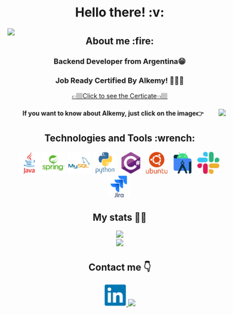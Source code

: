 <div align="center">
  <h1>Hello there! :v:</h>
</div>

<img src="https://user-images.githubusercontent.com/101826700/172954631-11a0eba7-4778-42e9-880d-19c9ac49d631.gif" width="500" style="float: left;" align="left"/>

<div align="center"> <h2>About me :fire:</h> </div>
  
<div id="aboutMe" align="center">
  <div><h3> Backend Developer from Argentina😁</h></div>
  <h3>Job Ready Certified By Alkemy! 🚀🚀🚀</h3>
  <a href="https://assets.alkemy.org/certificates/google-oauth2%7C101519425330864545258/be9a5eea-5daf-45cc-b7bf-888849cf9f3c.pdf" target="_blank">👉🏽Click to see the Certicate👈🏽</a>
  <h4> If you want to know about Alkemy, just click on the image👉</h>
  <a href="https://www.alkemy.org/blog?p=qué-es-alkemy" target="_blank"> 
    <img src="https://user-images.githubusercontent.com/101826700/172942062-077d0893-9b23-43e3-834c-3de351713bcb.png" width="30" style="float: right;" align="center"/>
  <a/>
</div>
<div align="center"> <h2>Technologies and Tools :wrench: </h> </div>

<div align="center">
  <img src="https://github.com/devicons/devicon/blob/master/icons/java/java-original-wordmark.svg" title="Java" alt="Java" width="50" height="50"/>
  <img src="https://github.com/devicons/devicon/blob/master/icons/spring/spring-original-wordmark.svg" title="Spring" alt="Spring" width="50" height="50"/>&nbsp;
  <img src="https://github.com/devicons/devicon/blob/master/icons/mysql/mysql-original-wordmark.svg" title="MySQL"  alt="MySQL" width="50" height="50"/>&nbsp;
  <img src="https://github.com/devicons/devicon/blob/master/icons/python/python-original-wordmark.svg" title="Python"  alt="Python" width="50" height="50"/>&nbsp;
  <img src="https://github.com/devicons/devicon/blob/master/icons/csharp/csharp-original.svg" title="CSharp" alt="CSharp" width="50" height="50"/>&nbsp;
  <img src="https://github.com/devicons/devicon/blob/master/icons/ubuntu/ubuntu-plain-wordmark.svg" title="Ubuntu" alt="Ubuntu" width="50" height="50"/>&nbsp;
  <img src="https://github.com/devicons/devicon/blob/master/icons/androidstudio/androidstudio-original.svg" title="Android" alt="Android" width="50" height="50"/>&nbsp;
  <img src="https://github.com/devicons/devicon/blob/master/icons/slack/slack-original.svg" title="Slack" alt="Slack" width="50" height="50"/>&nbsp;
  <img src="https://github.com/devicons/devicon/blob/master/icons/jira/jira-original-wordmark.svg" title="Jira" alt="Jira" width="50" height="50"/>&nbsp;
</div>
  
<div align="center"> 
  <h2>My stats 🦸‍♂️</h>
</div>

<div align="center">
  <img src="http://github-readme-streak-stats.herokuapp.com?user=nicouema&theme=dark&background=000000">
</div>
<div align="center">
  <img src="https://github-readme-stats.vercel.app/api/top-langs/?username=nicouema&layout=compact&theme=vision-friendly-dark">
</div>

  
<div align="center"> 
  <h2>Contact me 👇</h>
</div>
  
<div id="contactsUrl" align="center">
  <a href="https://www.linkedin.com/in/nicol%C3%A1s-uema-2539181aa" target="_blank">
     <img src="https://github.com/devicons/devicon/blob/master/icons/linkedin/linkedin-original.svg" title="LinkedIn" alt="LinkedIn" width="50" height="50"/>
  <a/>
    
  <a>
    <img src="http://whiteclouddrive.com/about/f99hzrrqi1cgkozmkmtaxdg05/image.gif"/>
  <a/>
</div>
